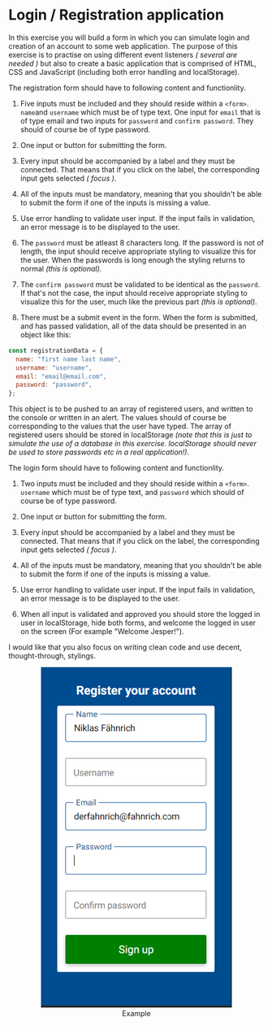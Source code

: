# Login / Registration application

In this exercise you will build a form in which you can simulate login and creation of an account to some web application. The purpose of this exercise is to practise on using different event listeners _( several are needed )_ but also to create a basic application that is comprised of HTML, CSS and JavaScript (including both error handling and localStorage).

The registration form should have to following content and functionlity.

1. Five inputs must be included and they should reside within a `<form>`. `name`and `username` which must be of type text. One input for `email` that is of type email and two inputs for `password` and `confirm password`. They should of course be of type password.

2. One input or button for submitting the form.

3. Every input should be accompanied by a label and they must be connected. That means that if you click on the label, the corresponding input gets selected _( focus )_.

4. All of the inputs must be mandatory, meaning that you shouldn't be able to submit the form if one of the inputs is missing a value.

5. Use error handling to validate user input. If the input fails in validation, an error message is to be displayed to the user.

6. The `password` must be atleast 8 characters long. If the password is not of length, the input should receive appropriate styling to visualize this for the user. When the passwords is long enough the styling returns to normal _(this is optional)_.

7. The `confirm password` must be validated to be identical as the `password`. If that's not the case, the input should receive appropriate styling to visualize this for the user, much like the previous part _(this is optional)_.

8. There must be a submit event in the form. When the form is submitted, and has passed validation, all of the data should be presented in an object like this:

```js
const registrationData = {
  name: "first name last name",
  username: "username",
  email: "email@email.com",
  password: "password",
};
```

This object is to be pushed to an array of registered users, and written to the console or written in an alert. The values should of course be corresponding to the values that the user have typed. The array of registered users should be stored in localStorage _(note that this is just to simulate the use of a database in this exercise. localStorage should never be used to store passwords etc in a real application!)_.

The login form should have to following content and functionlity.

1. Two inputs must be included and they should reside within a `<form>`. `username` which must be of type text, and `password` which should of course be of type password.

2. One input or button for submitting the form.

3. Every input should be accompanied by a label and they must be connected. That means that if you click on the label, the corresponding input gets selected _( focus )_.

4. All of the inputs must be mandatory, meaning that you shouldn't be able to submit the form if one of the inputs is missing a value.

5. Use error handling to validate user input. If the input fails in validation, an error message is to be displayed to the user.

6. When all input is validated and approved you should store the logged in user in localStorage, hide both forms, and welcome the logged in user on the screen (For example "Welcome Jesper!").

I would like that you also focus on writing clean code and use decent, thought-through, stylings.

<figure style="text-align: center;"><img src="example-img.png">
<figcaption>Example</figcaption></figure>